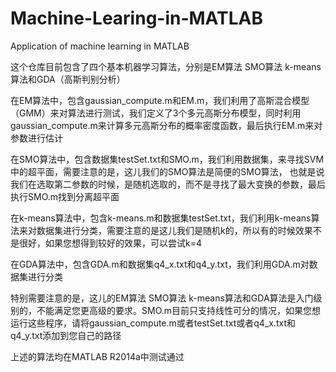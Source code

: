 # Machine-Learing-in-MATLAB
Application of machine learning in MATLAB

这个仓库目前包含了四个基本机器学习算法，分别是EM算法 SMO算法 k-means算法和GDA（高斯判别分析）

在EM算法中，包含gaussian_compute.m和EM.m，我们利用了高斯混合模型（GMM）来对算法进行测试，我们定义了3个多元高斯分布模型，同时利用gaussian_compute.m来计算多元高斯分布的概率密度函数，最后执行EM.m来对参数进行估计

在SMO算法中，包含数据集testSet.txt和SMO.m，我们利用数据集，来寻找SVM中的超平面，需要注意的是，这儿我们的SMO算法是简便的SMO算法，
也就是说我们在选取第二参数的时候，是随机选取的，而不是寻找了最大变换的参数，最后执行SMO.m找到分离超平面

在k-means算法中，包含k-means.m和数据集testSet.txt，我们利用k-means算法来对数据集进行分类，需要注意的是这儿我们是随机k的，所以有的时候效果不是很好，如果您想得到较好的效果，可以尝试k=4

在GDA算法中，包含GDA.m和数据集q4_x.txt和q4_y.txt，我们利用GDA.m对数据集进行分类

特别需要注意的是，这儿的EM算法 SMO算法 k-means算法和GDA算法是入门级别的，不能满足您更高级的要求。SMO.m目前只支持线性可分的情况，如果您想运行这些程序，请将gaussian_compute.m或者testSet.txt或者q4_x.txt和q4_y.txt添加到您自己的路径

上述的算法均在MATLAB R2014a中测试通过
